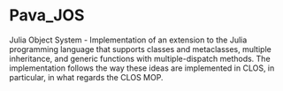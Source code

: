 # Pava_JOS
Julia Object System - Implementation of an extension to the Julia programming language that supports classes and metaclasses, multiple inheritance, and generic functions
with multiple-dispatch methods. The implementation follows the way these ideas are implemented in CLOS, in particular, in what regards the CLOS MOP.

